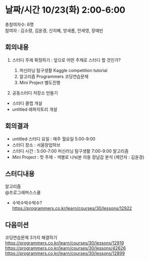# 날짜/시간	10/23(화)  2:00-6:00  
총참여자수: 6명   
참여자 : 김소령, 김윤경, 신지혜, 방새롬, 안세영, 장예빈  
## 회의내용	
1. 스터디 주제 확정하기 : 앞으로 어떤 주제로 스터디 할 것인가?  
   1) 머신러닝 탐구생활
 Kaggle competition tutorial
   2) 알고리즘
 Programmers 코딩연습문제
   3) Mini Project 별도진행

2. 공동스터디 저장소 만들기
 - 스터디 콜랩 개설
 - untitled 레파지토리 개설

## 회의결과
- untitled 스터디 요일 : 매주 월요일 5:00-9:00
- 스터디 장소 : 서울창업허브
- 스터디 시간 : 5:00-7:00 머신러닝 탐구생활 
                7:00-9:00 알고리즘
- Mini Project : 첫 주제 - 색별로 나눠본 아동 장남감 분석 (제안자 : 김윤경)  

## 스터디내용  
알고리즘  
@프로그래머스스쿨
- 수박수박수박수?  
https://programmers.co.kr/learn/courses/30/lessons/12922  

## 다음미션
코딩연습문제 3가지 해결하기  
https://programmers.co.kr/learn/courses/30/lessons/12919  
https://programmers.co.kr/learn/courses/30/lessons/42626  
https://programmers.co.kr/learn/courses/30/lessons/12899  

	
